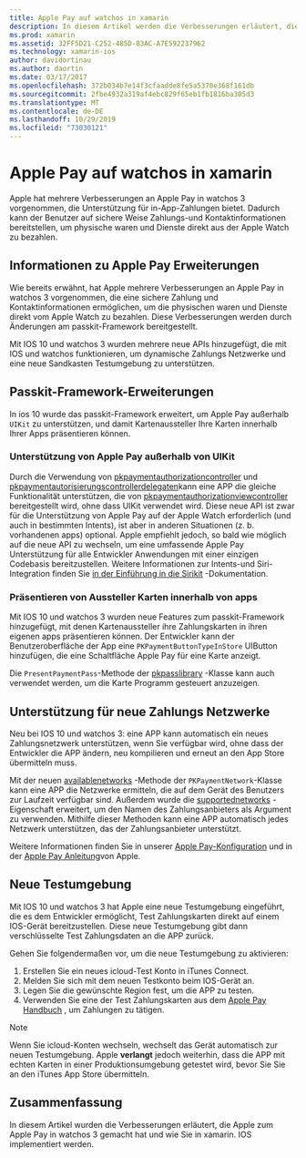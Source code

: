 ```yaml
---
title: Apple Pay auf watchos in xamarin
description: In diesem Artikel werden die Verbesserungen erläutert, die Apple zum Apple Pay in watchos 3 vorgenommen hat, und wie diese in xamarin. IOS für Apple Watch implementiert werden.
ms.prod: xamarin
ms.assetid: 32FF5D21-C252-485D-83AC-A7E592237962
ms.technology: xamarin-ios
author: davidortinau
ms.author: daortin
ms.date: 03/17/2017
ms.openlocfilehash: 372b034b7e14f3cfaadde8fe5a5370e368f161db
ms.sourcegitcommit: 2fbe4932a319af4ebc829f65eb1fb1816ba305d3
ms.translationtype: MT
ms.contentlocale: de-DE
ms.lasthandoff: 10/29/2019
ms.locfileid: "73030121"
---
```

# <a name="apple-pay-on-watchos-in-xamarin"></a>Apple Pay auf watchos in xamarin

Apple hat mehrere Verbesserungen an Apple Pay in watchos 3 vorgenommen, die Unterstützung für in-App-Zahlungen bietet. Dadurch kann der Benutzer auf sichere Weise Zahlungs-und Kontaktinformationen bereitstellen, um physische waren und Dienste direkt aus der Apple Watch zu bezahlen.

## <a name="about-apple-pay-enhancements"></a>Informationen zu Apple Pay Erweiterungen

Wie bereits erwähnt, hat Apple mehrere Verbesserungen an Apple Pay in watchos 3 vorgenommen, die eine sichere Zahlung und Kontaktinformationen ermöglichen, um die physischen waren und Dienste direkt vom Apple Watch zu bezahlen. Diese Verbesserungen werden durch Änderungen am passkit-Framework bereitgestellt.

Mit IOS 10 und watchos 3 wurden mehrere neue APIs hinzugefügt, die mit IOS und watchos funktionieren, um dynamische Zahlungs Netzwerke und eine neue Sandkasten Testumgebung zu unterstützen.

## <a name="passkit-framework-enhancements"></a>Passkit-Framework-Erweiterungen

In ios 10 wurde das passkit-Framework erweitert, um Apple Pay außerhalb `UIKit` zu unterstützen, und damit Kartenaussteller Ihre Karten innerhalb Ihrer Apps präsentieren können. 

### <a name="supporting-apple-pay-outside-of-uikit"></a>Unterstützung von Apple Pay außerhalb von UIKit

Durch die Verwendung von [pkpaymentauthorizationcontroller](https://developer.apple.com/reference/passkit/pkpaymentauthorizationcontroller) und [pkpaymentautorisierungscontrollerdelegaten](https://developer.apple.com/reference/passkit/pkpaymentauthorizationcontrollerdelegate)kann eine APP die gleiche Funktionalität unterstützen, die von [pkpaymentauthorizationviewcontroller](https://developer.apple.com/reference/passkit/pkpaymentauthorizationviewcontroller) bereitgestellt wird, ohne dass UIKit verwendet wird. Diese neue API ist zwar für die Unterstützung von Apple Pay auf der Apple Watch erforderlich (und auch in bestimmten Intents), ist aber in anderen Situationen (z. b. vorhandenen apps) optional. Apple empfiehlt jedoch, so bald wie möglich auf die neue API zu wechseln, um eine umfassende Apple Pay Unterstützung für alle Entwickler Anwendungen mit einer einzigen Codebasis bereitzustellen. Weitere Informationen zur Intents-und Siri-Integration finden Sie [in der Einführung in die Sirikit](~/ios/platform/sirikit/index.md) -Dokumentation.

### <a name="presenting-issuer-cards-from-within-apps"></a>Präsentieren von Aussteller Karten innerhalb von apps

Mit IOS 10 und watchos 3 wurden neue Features zum passkit-Framework hinzugefügt, mit denen Kartenaussteller ihre Zahlungskarten in ihren eigenen apps präsentieren können. Der Entwickler kann der Benutzeroberfläche der App eine `PKPaymentButtonTypeInStore` UIButton hinzufügen, die eine Schaltfläche Apple Pay für eine Karte anzeigt.

Die `PresentPaymentPass`-Methode der [pkpasslibrary](https://developer.apple.com/reference/passkit/pkpasslibrary) -Klasse kann auch verwendet werden, um die Karte Programm gesteuert anzuzeigen.

## <a name="new-payment-network-support"></a>Unterstützung für neue Zahlungs Netzwerke

Neu bei IOS 10 und watchos 3: eine APP kann automatisch ein neues Zahlungsnetzwerk unterstützen, wenn Sie verfügbar wird, ohne dass der Entwickler die APP ändern, neu kompilieren und erneut an den App Store übermitteln muss.

Mit der neuen [availablenetworks](https://developer.apple.com/reference/passkit/pkpaymentrequest/1833288-availablenetworks) -Methode der `PKPaymentNetwork`-Klasse kann eine APP die Netzwerke ermitteln, die auf dem Gerät des Benutzers zur Laufzeit verfügbar sind. Außerdem wurde die [supportednetworks](https://developer.apple.com/reference/passkit/pkpaymentrequest/1619329-supportednetworks) -Eigenschaft erweitert, um den Namen des Zahlungsanbieters als Argument zu verwenden. Mithilfe dieser Methoden kann eine APP automatisch jedes Netzwerk unterstützen, das der Zahlungsanbieter unterstützt.

Weitere Informationen finden Sie in unserer [Apple Pay-Konfiguration](~/ios/platform/apple-pay.md) und in der [Apple Pay Anleitung](https://developer.apple.com/apple-pay/)von Apple.

## <a name="new-testing-environment"></a>Neue Testumgebung

Mit IOS 10 und watchos 3 hat Apple eine neue Testumgebung eingeführt, die es dem Entwickler ermöglicht, Test Zahlungskarten direkt auf einem IOS-Gerät bereitzustellen. Diese neue Testumgebung gibt dann verschlüsselte Test Zahlungsdaten an die APP zurück.

Gehen Sie folgendermaßen vor, um die neue Testumgebung zu aktivieren:

1. Erstellen Sie ein neues icloud-Test Konto in iTunes Connect.
2. Melden Sie sich mit dem neuen Testkonto beim IOS-Gerät an.
3. Legen Sie die gewünschte Region fest, um die APP zu testen.
4. Verwenden Sie eine der Test Zahlungskarten aus dem [Apple Pay Handbuch](https://developer.apple.com/apple-pay/) , um Zahlungen zu tätigen.

> [!NOTE]
> Wenn Sie icloud-Konten wechseln, wechselt das Gerät automatisch zur neuen Testumgebung. Apple **verlangt** jedoch weiterhin, dass die APP mit echten Karten in einer Produktionsumgebung getestet wird, bevor Sie Sie an den iTunes App Store übermitteln.

## <a name="summary"></a>Zusammenfassung

In diesem Artikel wurden die Verbesserungen erläutert, die Apple zum Apple Pay in watchos 3 gemacht hat und wie Sie in xamarin. IOS implementiert werden.
